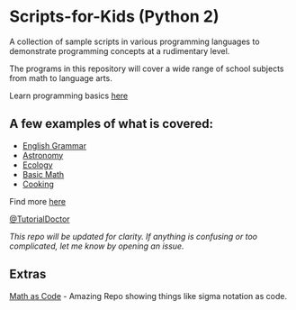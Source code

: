 # Scripts-for-Kids (Python 2)
A collection of sample scripts in various programming languages to demonstrate programming concepts at a rudimentary level.

The programs in this repository will cover a wide range of school subjects from math to language arts. 

Learn programming basics [here](https://github.com/TutorialDoctor/Software_Development)

## A few examples of what is covered:

- [English Grammar](https://github.com/TutorialDoctor/Scripts-for-Kids/blob/master/Python/english_grammar.py)
- [Astronomy](https://github.com/TutorialDoctor/Scripts-for-Kids/blob/master/Python/astronomy.py)
- [Ecology](https://github.com/TutorialDoctor/Scripts-for-Kids/blob/master/Python/ecology.py)
- [Basic Math](https://github.com/TutorialDoctor/Scripts-for-Kids/blob/master/Python/math_basic.py)
- [Cooking](https://github.com/TutorialDoctor/Scripts-for-Kids/blob/master/Python/velveeta.py)

Find more [here](https://github.com/TutorialDoctor/Scripts-for-Kids/tree/master/Python)

[@TutorialDoctor](https://twitter.com/TutorialDoctor)

*This repo will be updated for clarity. If anything is confusing or too complicated, let me know by opening an issue.*

## Extras

[Math as Code](https://github.com/Jam3/math-as-code) - Amazing Repo showing things like sigma notation as code.
